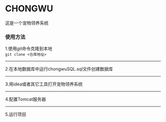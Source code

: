 # CHONGWU
这是一个宠物领养系统

### 使用方法

1.使用git命令克隆到本地 <br>
``git clone <仓库地址>``

***

2.在本地数据库中运行chongwuSQL.sql文件创建数据库

***

3.用idea或者其它工具打开宠物领养系统

***

4.配置Tomcat服务器

***

5.运行项目
